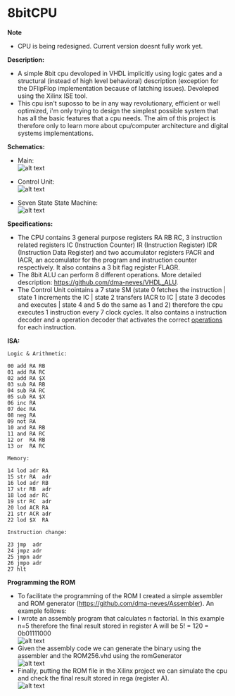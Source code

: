 # 8bitCPU

**Note**
  - CPU is being redesigned. Current version doesnt fully work yet.

**Description:**
  - A simple 8bit cpu devoloped in VHDL implicitly using logic gates and a structural (instead of high level behavioral) description (exception for the DFlipFlop implementation because of latching issues). Devoleped using the Xilinx ISE tool.
  - This cpu isn't suposso to be in any way revolutionary, efficient or well optimized, i'm only trying to design the simplest possible system that has all the basic features that a cpu needs. The aim of this project is therefore only to learn more about cpu/computer architecture and digital systems implementations.

**Schematics:**
  - Main:
  <br/>![alt text](https://github.com/dma-neves/8bitCPU/blob/main/other/cpu.png)

  - Control Unit:
  <br/>![alt text](https://github.com/dma-neves/8bitCPU/blob/main/other/CU.png)
  
  - Seven State State Machine:
  </br>![alt text](https://github.com/dma-neves/8bitCPU/blob/main/other/seven_state_sm.png)

**Specifications:**
  - The CPU contains 3 general purpose registers RA RB RC, 3 instruction related registers IC (Instruction Counter) IR (Instruction Register) IDR (Instruction Data Register) and two accumulator registers PACR and IACR, an accomulator for the program and instruction counter respectively. It also contains a 3 bit flag register FLAGR.
  - The 8bit ALU can perform 8 different operations. More detailed description: https://github.com/dma-neves/VHDL_ALU.
  - The Control Unit cointains a 7 state SM (state 0 fetches the instruction | state 1 increments the IC | state 2 transfers IACR to IC | state 3 decodes and executes | state 4 and 5 do the same as 1 and 2) therefore the cpu executes 1 instruction every 7 clock cycles. It also contains a instruction decoder and a operation decoder that activates the correct [operations](https://github.com/dma-neves/8bitCPU/blob/main/other/instruction_outputs/instructionOutputs.txt) for each instruction.
  
**ISA:**

	Logic & Arithmetic:

	00 add RA RB
	01 add RA RC
	02 add RA $X
	03 sub RA RB
	04 sub RA RC
	05 sub RA $X
	06 inc RA
	07 dec RA
	08 neg RA
	09 not RA
	10 and RA RB
	11 and RA RC
	12 or  RA RB
	13 or  RA RC

	Memory:

	14 lod adr RA
	15 str RA  adr
	16 lod adr RB
	17 str RB  adr
	18 lod adr RC
	19 str RC  adr
	20 lod ACR RA
	21 str ACR adr
	22 lod $X  RA

	Instruction change:

	23 jmp  adr
	24 jmpz adr
	25 jmpn adr
	26 jmpo adr
	27 hlt


**Programming the ROM**
  - To facilitate the programming of the ROM I created a simple assembler and ROM generator (https://github.com/dma-neves/Assembler). An example follows:
  - I wrote an assembly program that calculates n factorial. In this example n=5 therefore the final result stored in register A will be 5! = 120 = 0b01111000
  <br/>![alt text](https://github.com/dma-neves/8bitCPU/blob/main/other/example/factorialProgram.png)
  - Given the assembly code we can generate the binary using the assembler and the ROM256.vhd using the romGenerator
  <br/>![alt text](https://github.com/dma-neves/8bitCPU/blob/main/other/example/factorialBinary.png)
  - Finally, putting the ROM file in the Xilinx project we can simulate the cpu and check the final result stored in rega (register A).
  <br/>![alt text](https://github.com/dma-neves/8bitCPU/blob/main/other/example/factorialResult.png)
